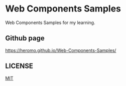 # Web Components Samples

Web Components Samples for my learning.

## Github page

https://heromo.github.io/Web-Components-Samples/

## LICENSE
[MIT](LICENSE)
